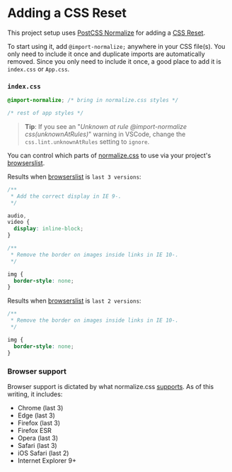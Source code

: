 # Adding a CSS Reset

This project setup uses [PostCSS Normalize](https://github.com/csstools/postcss-normalize) for adding a [CSS Reset](https://cssreset.com/what-is-a-css-reset/).

To start using it, add `@import-normalize;` anywhere in your CSS file(s). You only need to include it once and duplicate imports are automatically removed. Since you only need to include it once, a good place to add it is `index.css` or `App.css`.

### `index.css`

```css
@import-normalize; /* bring in normalize.css styles */

/* rest of app styles */
```

> **Tip**: If you see an "_Unknown at rule @import-normalize css(unknownAtRules)_" warning in VSCode, change the `css.lint.unknownAtRules` setting to `ignore`.

You can control which parts of [normalize.css](https://github.com/csstools/normalize.css) to use via your project's [browserslist](https://browserl.ist/).

Results when [browserslist](https://browserl.ist/) is `last 3 versions`:

```css
/**
 * Add the correct display in IE 9-.
 */

audio,
video {
  display: inline-block;
}

/**
 * Remove the border on images inside links in IE 10-.
 */

img {
  border-style: none;
}
```

Results when [browserslist](https://browserl.ist/) is `last 2 versions`:

```css
/**
 * Remove the border on images inside links in IE 10-.
 */

img {
  border-style: none;
}
```

### Browser support

Browser support is dictated by what normalize.css [supports](https://github.com/csstools/normalize.css#browser-support). As of this writing, it includes:

* Chrome (last 3)
* Edge (last 3)
* Firefox (last 3)
* Firefox ESR
* Opera (last 3)
* Safari (last 3)
* iOS Safari (last 2)
* Internet Explorer 9+
